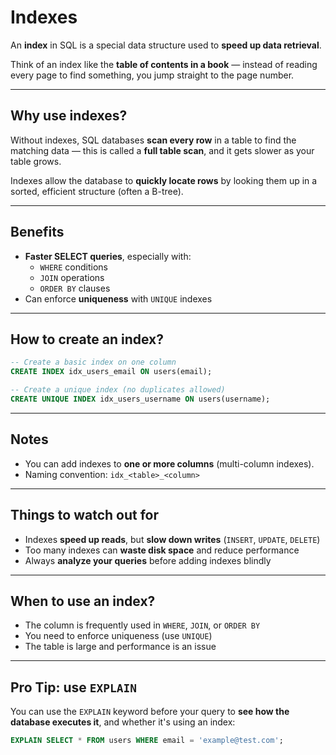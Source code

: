 # Indexes

An **index** in SQL is a special data structure used to **speed up data retrieval**.

Think of an index like the **table of contents in a book** — instead of reading every page to find something, you jump straight to the page number.

---

## Why use indexes?

Without indexes, SQL databases **scan every row** in a table to find the matching data — this is called a **full table scan**, and it gets slower as your table grows.

Indexes allow the database to **quickly locate rows** by looking them up in a sorted, efficient structure (often a B-tree).

---

## Benefits

- **Faster SELECT queries**, especially with:
  - `WHERE` conditions
  - `JOIN` operations
  - `ORDER BY` clauses
- Can enforce **uniqueness** with `UNIQUE` indexes

---

## How to create an index?

```sql
-- Create a basic index on one column
CREATE INDEX idx_users_email ON users(email);

-- Create a unique index (no duplicates allowed)
CREATE UNIQUE INDEX idx_users_username ON users(username);
```

---

## Notes

- You can add indexes to **one or more columns** (multi-column indexes).
- Naming convention: `idx_<table>_<column>`

---

## Things to watch out for

- Indexes **speed up reads**, but **slow down writes** (`INSERT`, `UPDATE`, `DELETE`)
- Too many indexes can **waste disk space** and reduce performance
- Always **analyze your queries** before adding indexes blindly

---

## When to use an index?

- The column is frequently used in `WHERE`, `JOIN`, or `ORDER BY`
- You need to enforce uniqueness (use `UNIQUE`)
- The table is large and performance is an issue

---

## Pro Tip: use `EXPLAIN`

You can use the `EXPLAIN` keyword before your query to **see how the database executes it**, and whether it's using an index:

```sql
EXPLAIN SELECT * FROM users WHERE email = 'example@test.com';
```
